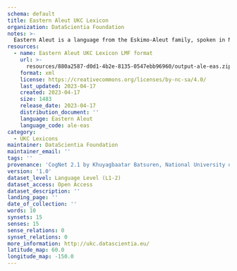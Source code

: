 ```yaml
---
schema: default
title: Eastern Aleut UKC Lexicon
organization: DataScientia Foundation
notes: >-
  Eastern Aleut is a language from the Eskimo-Aleut family, spoken in North America. The UKC Lexicon of Eastern Aleut is represented as a lexico-semantic network. It consists of words, word senses, synsets, as well as sense-level and synset-level relationships.
resources:
  - name: Eastern Aleut UKC Lexicon LMF format
    url: >-
      resources/880a2587-d0d1-4b2e-8135-0547ebb96960/output-ale-eas.zip
    format: xml
    license: https://creativecommons.org/licenses/by-nc-sa/4.0/
    last_updated: 2023-04-17
    created: 2023-04-17
    size: 1483
    release_date: 2023-04-17
    distribution_document: ''
    language: Eastern Aleut
    language_code: ale-eas
category:
  - UKC Lexicons
maintainer: DataScientia Foundation
maintainer_email: ''
tags: ''
provenance: 'CogNet 2.1 by Khuyagbaatar Batsuren, National University of Mongolia (http://cognet.ukc.disi.unitn.it); Native Languages of the Americas 2021.11. by Laura Redish and Orrin Lewis (http://www.native-languages.org); Princeton WordNet 2.1 by Princeton University (https://wordnet.princeton.edu)'
version: '1.0'
dataset_level: Language Level (L1-2)
dataset_access: Open Access
dataset_description: ''
landing_page: ''
date_of_collection: ''
words: 10
synsets: 15
senses: 15
sense_relations: 0
synset_relations: 0
more_information: http://ukc.datascientia.eu/
latitude_map: 60.0
longitude_map: -150.0
---
```


